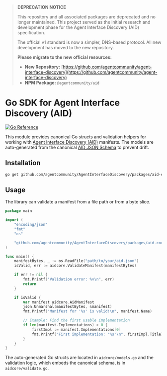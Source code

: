 > **DEPRECATION NOTICE**
>
> This repository and all associated packages are deprecated and no longer maintained. This project served as the initial research and development phase for the Agent Interface Discovery (AID) specification.
>
> The official v1 standard is now a simpler, DNS-based protocol. All new development has moved to the new repository.
>
> **Please migrate to the new official resources:**
> *   **New Repository:** [https://github.com/agentcommunity/agent-interface-discovery](https://github.com/agentcommunity/agent-interface-discovery)
> *   **NPM Package:** `@agentcommunity/aid`

# Go SDK for Agent Interface Discovery (AID)

[![Go Reference](https://pkg.go.dev/badge/github.com/agentcommunity/AgentInterfaceDiscovery/packages/aid-core-go/aidcore.svg)](https://pkg.go.dev/github.com/agentcommunity/AgentInterfaceDiscovery/packages/aid-core-go/aidcore)

This module provides canonical Go structs and validation helpers for working with [Agent Interface Discovery (AID)](https://github.com/agentcommunity/AgentInterfaceDiscovery) manifests. The models are auto-generated from the canonical [AID JSON Schema](https://github.com/agentcommunity/AgentInterfaceDiscovery/blob/main/packages/aid-schema/aid.schema.json) to prevent drift.

## Installation

```sh
go get github.com/agentcommunity/AgentInterfaceDiscovery/packages/aid-core-go/aidcore
```

## Usage

The library can validate a manifest from a file path or from a byte slice.

```go
package main

import (
	"encoding/json"
	"fmt"
	"os"

	"github.com/agentcommunity/AgentInterfaceDiscovery/packages/aid-core-go/aidcore"
)

func main() {
	manifestBytes, _ := os.ReadFile("path/to/your/aid.json")
	isValid, err := aidcore.ValidateManifest(manifestBytes)

	if err != nil {
		fmt.Printf("Validation error: %v\n", err)
		return
	}

	if isValid {
		var manifest aidcore.AidManifest
		json.Unmarshal(manifestBytes, &manifest)
		fmt.Printf("Manifest for '%s' is valid!\n", manifest.Name)

		// Example: Find the first usable implementation
		if len(manifest.Implementations) > 0 {
			firstImpl := manifest.Implementations[0]
			fmt.Printf("First implementation: '%s'\n", firstImpl.Title)
		}
	}
}
```

The auto-generated Go structs are located in `aidcore/models.go` and the validation logic, which embeds the canonical schema, is in `aidcore/validate.go`. 